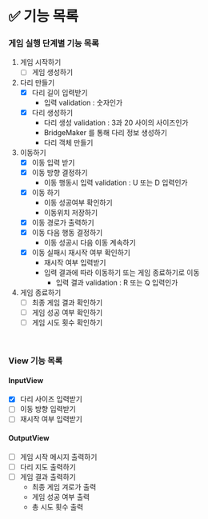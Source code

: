 # ✅ 기능 목록

### 게임 실행 단계별 기능 목록

1. 게임 시작하기
   - [ ] 게임 생성하기
2. 다리 만들기
   - [x] 다리 길이 입력받기
      - 입력 validation : 숫자인가
   - [x] 다리 생성하기
      - 다리 생성 validation : 3과 20 사이의 사이즈인가
      - BridgeMaker 를 통해 다리 정보 생성하기
      - 다리 객체 만들기
3. 이동하기
   - [x] 이동 입력 받기 
   - [x] 이동 방향 결정하기
      - 이동 행동시 입력 validation : U 또는 D 입력인가
   - [x] 이동 하기
      - 이동 성공여부 확인하기
      - 이동위치 저장하기
   - [x] 이동 경로가 출력하기
   - [x] 이동 다음 행동 결정하기
      - 이동 성공시 다음 이동 계속하기
   - [x] 이동 실패시 재시작 여부 확인하기
      - 재시작 여부 입력받기
      - 입력 결과에 따라 이동하기 또는 게임 종료하기로 이동
         - 입력 결과 validation : R 또는 Q 입력인가
4. 게임 종료하기
   - [ ] 최종 게임 결과 확인하기
   - [ ] 게임 성공 여부 확인하기
   - [ ] 게임 시도 횟수 확인하기

<br>

### View 기능 목록

#### InputView

- [x] 다리 사이즈 입력받기
- [ ] 이동 방향 입력받기
- [ ] 재시작 여부 입력받기

#### OutputView

- [ ] 게임 시작 메시지 출력하기
- [ ] 다리 지도 출력하기
- [ ] 게임 결과 출력하기
  - 최종 게임 겨로가 출력
  - 게임 성공 여부 출력
  - 총 시도 횟수 출력